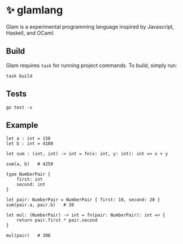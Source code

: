 # ✨ glamlang

Glam is a experimental programming language inspired by Javascript, Haskell, and OCaml. 

## Build
Glam requires `task` for running project commands. To build, simply run:
```
task build
```

## Tests

```
go test -v
```

## Example

```
let a : int = 150
let b : int = 4100

let sum : (int, int) -> int = fn(x: int, y: int): int => x + y

sum(a, b)   # 4250

type NumberPair {
    first: int
    second: int
}

let pair: NumberPair = NumberPair { first: 10, second: 20 }
sum(pair.a, pair.b)   # 30

let mul: (NumberPair) -> int = fn(pair: NumberPair): int => {
    return pair.first * pair.second
}

mul(pair)   # 300
```

